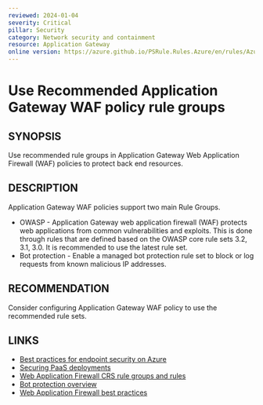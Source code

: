 ```yaml
---
reviewed: 2024-01-04
severity: Critical
pillar: Security
category: Network security and containment
resource: Application Gateway
online version: https://azure.github.io/PSRule.Rules.Azure/en/rules/Azure.AppGwWAF.RuleGroups/
---
```


# Use Recommended Application Gateway WAF policy rule groups

## SYNOPSIS

Use recommended rule groups in Application Gateway Web Application Firewall (WAF) policies to protect back end resources.

## DESCRIPTION

Application Gateway WAF policies support two main Rule Groups.

- OWASP - Application Gateway web application firewall (WAF) protects web applications from common vulnerabilities and exploits.
This is done through rules that are defined based on the OWASP core rule sets 3.2, 3.1, 3.0.
It is recommended to use the latest rule set.
- Bot protection - Enable a managed bot protection rule set to block or log requests from known malicious IP addresses.

## RECOMMENDATION

Consider configuring Application Gateway WAF policy to use the recommended rule sets.

## LINKS

- [Best practices for endpoint security on Azure](https://learn.microsoft.com/azure/architecture/framework/security/design-network-endpoints)
- [Securing PaaS deployments](https://learn.microsoft.com/azure/security/fundamentals/paas-deployments#install-a-web-application-firewall)
- [Web Application Firewall CRS rule groups and rules](https://learn.microsoft.com/azure/web-application-firewall/ag/application-gateway-crs-rulegroups-rules)
- [Bot protection overview](https://learn.microsoft.com/azure/web-application-firewall/afds/waf-front-door-policy-configure-bot-protection)
- [Web Application Firewall best practices](https://learn.microsoft.com/azure/web-application-firewall/ag/best-practices)
